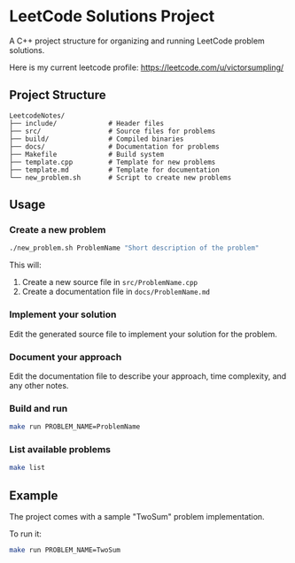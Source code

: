 # LeetCode Solutions Project

A C++ project structure for organizing and running LeetCode problem solutions.

Here is my current leetcode profile: https://leetcode.com/u/victorsumpling/

## Project Structure

```
LeetcodeNotes/
├── include/             # Header files
├── src/                 # Source files for problems
├── build/               # Compiled binaries
├── docs/                # Documentation for problems
├── Makefile             # Build system
├── template.cpp         # Template for new problems
├── template.md          # Template for documentation
└── new_problem.sh       # Script to create new problems
```

## Usage

### Create a new problem

```bash
./new_problem.sh ProblemName "Short description of the problem"
```

This will:
1. Create a new source file in `src/ProblemName.cpp`
2. Create a documentation file in `docs/ProblemName.md`

### Implement your solution

Edit the generated source file to implement your solution for the problem.

### Document your approach

Edit the documentation file to describe your approach, time complexity, and any other notes.

### Build and run

```bash
make run PROBLEM_NAME=ProblemName
```

### List available problems

```bash
make list
```

## Example

The project comes with a sample "TwoSum" problem implementation.

To run it:

```bash
make run PROBLEM_NAME=TwoSum
```
